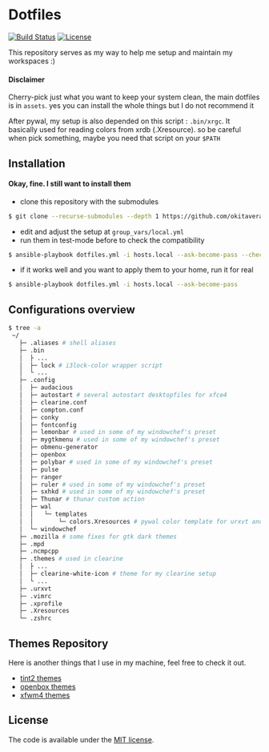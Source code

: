 # Dotfiles

[![Build Status](https://travis-ci.com/okitavera/dotfiles.svg?branch=master)](https://travis-ci.com/okitavera/dotfiles)
[![License](https://img.shields.io/badge/license-MIT-blue.svg)](LICENSE)

This repository serves as my way to help me setup and maintain my workspaces :)

#### Disclaimer
Cherry-pick just what you want to keep your system clean, the main dotfiles is in `assets`.
yes you can install the whole things but I do not recommend it

After pywal, my setup is also depended on this script : `.bin/xrgc`.
It basically used for reading colors from xrdb (.Xresource). so be careful when pick something, maybe you need that script on your `$PATH`

## Installation

#### Okay, fine. I still want to install them

* clone this repository with the submodules
```bash
$ git clone --recurse-submodules --depth 1 https://github.com/okitavera/dotfiles
```
* edit and adjust the setup at `group_vars/local.yml`
* run them in test-mode before to check the compatibility
```bash
$ ansible-playbook dotfiles.yml -i hosts.local --ask-become-pass --check
```
* if it works well and you want to apply them to your home, run it for real
```bash
$ ansible-playbook dotfiles.yml -i hosts.local --ask-become-pass
```

## Configurations overview

```bash
$ tree -a
 ~/
   ├─ .aliases # shell aliases
   ├─ .bin
   │  ├ ...
   │  ├─ lock # i3lock-color wrapper script
   │  └ ...
   ├─ .config
   │  ├─ audacious
   │  ├─ autostart # several autostart desktopfiles for xfce4
   │  ├─ clearine.conf
   │  ├─ compton.conf
   │  ├─ conky
   │  ├─ fontconfig
   │  ├─ lemonbar # used in some of my windowchef's preset
   │  ├─ mygtkmenu # used in some of my windowchef's preset
   │  ├─ obmenu-generator
   │  ├─ openbox
   │  ├─ polybar # used in some of my windowchef's preset
   │  ├─ pulse
   │  ├─ ranger
   │  ├─ ruler # used in some of my windowchef's preset
   │  ├─ sxhkd # used in some of my windowchef's preset
   │  ├─ Thunar # thunar custom action
   │  ├─ wal
   │  │   └─ templates
   │  │       └─ colors.Xresources # pywal color template for urxvt and rofi
   │  └─ windowchef
   ├─ .mozilla # some fixes for gtk dark themes
   ├─ .mpd
   ├─ .ncmpcpp
   ├─ .themes # used in clearine
   │  ├ ...
   │  ├─ clearine-white-icon # theme for my clearine setup
   │  └ ...
   ├─ .urxvt
   ├─ .vimrc
   ├─ .xprofile
   ├─ .Xresources
   └─ .zshrc
```
## Themes Repository

Here is another things that I use in my machine, feel free to check it out.
  * [tint2 themes](https://github.com/okitavera/yuune-tint2-themes)
  * [openbox themes](https://github.com/okitavera/yuune-ob-themes)
  * [xfwm4 themes](https://github.com/okitavera/yuune-xfwm-themes)


## License

The code is available under the [MIT license](LICENSE).
